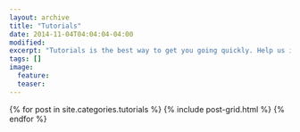 ```yaml
---
layout: archive
title: "Tutorials"
date: 2014-11-04T04:04:04-04:00
modified:
excerpt: "Tutorials is the best way to get you going quickly. Help us improve this through github"
tags: []
image:
  feature:
  teaser:
---
```


<div class="tiles">
{% for post in site.categories.tutorials %}
  {% include post-grid.html %}
{% endfor %}
</div><!-- /.tiles -->
